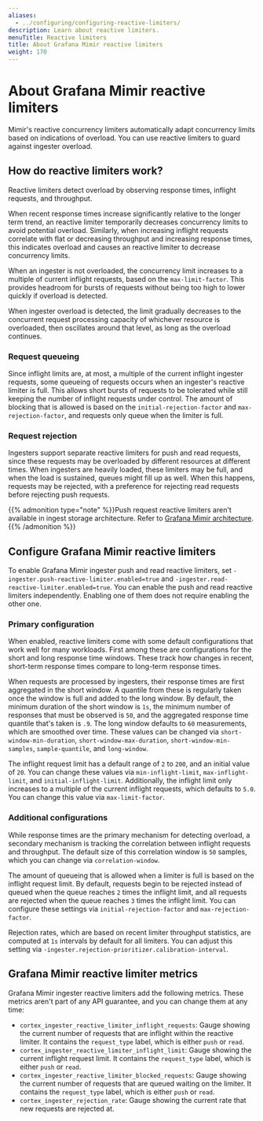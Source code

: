 ```yaml
---
aliases:
  - ../configuring/configuring-reactive-limiters/
description: Learn about reactive limiters.
menuTitle: Reactive limiters
title: About Grafana Mimir reactive limiters
weight: 170
---
```


# About Grafana Mimir reactive limiters

Mimir's reactive concurrency limiters automatically adapt concurrency limits based on indications of overload. You can use reactive limiters to guard against ingester overload.

## How do reactive limiters work?

Reactive limiters detect overload by observing response times, inflight requests, and throughput.

When recent response times increase significantly relative to the longer term trend, an reactive limiter temporarily decreases concurrency limits to avoid potential overload. Similarly, when increasing inflight requests correlate with flat or decreasing throughput and increasing response times, this indicates overload and causes an reactive limiter to decrease concurrency limits.

When an ingester is not overloaded, the concurrency limit increases to a multiple of current inflight requests, based on the `max-limit-factor`. This provides headroom for bursts of requests without being too high to lower quickly if overload is detected.

When ingester overload is detected, the limit gradually decreases to the concurrent request processing capacity of whichever resource is overloaded, then oscillates around that level, as long as the overload continues.

### Request queueing

Since inflight limits are, at most, a multiple of the current inflight ingester requests, some queueing of requests occurs when an ingester's reactive limiter is full. This allows short bursts of requests to be tolerated while still keeping the number of inflight requests under control. The amount of blocking that is allowed is based on the `initial-rejection-factor` and `max-rejection-factor`, and requests only queue when the limiter is full.

### Request rejection

Ingesters support separate reactive limiters for push and read requests, since these requests may be overloaded by different resources at different times. When ingesters are heavily loaded, these limiters may be full, and when the load is sustained, queues might fill up as well. When this happens, requests may be rejected, with a preference for rejecting read requests before rejecting push requests.

{{% admonition type="note" %}}Push request reactive limiters aren't available in ingest storage architecture. Refer to [Grafana Mimir architecture](https://grafana.com/docs/mimir/<MIMIR_VERSION>/get-started/about-grafana-mimir-architecture/).
{{% /admonition %}}

## Configure Grafana Mimir reactive limiters

To enable Grafana Mimir ingester push and read reactive limiters, set `-ingester.push-reactive-limiter.enabled=true` and `-ingester.read-reactive-limiter.enabled=true`. You can enable the push and read reactive limiters independently. Enabling one of them does not require enabling the other one.

### Primary configuration

When enabled, reactive limiters come with some default configurations that work well for many workloads. First among these are configurations for the short and long response time windows. These track how changes in recent, short-term response times compare to long-term response times.

When requests are processed by ingesters, their response times are first aggregated in the short window. A quantile from these is regularly taken once the window is full and added to the long window. By default, the minimum duration of the short window is `1s`, the minimum number of responses that must be observed is `50`, and the aggregated response time quantile that's taken is `.9`. The long window defaults to `60` measurements, which are smoothed over time. These values can be changed via `short-window-min-duration`, `short-window-max-duration`, `short-window-min-samples`, `sample-quantile`, and `long-window`.

The inflight request limit has a default range of `2` to `200`, and an initial value of `20`. You can change these values via `min-inflight-limit`, `max-inflight-limit`, and `initial-inflight-limit`. Additionally, the inflight limit only increases to a multiple of the current inflight requests, which defaults to `5.0`. You can change this value via `max-limit-factor`.

### Additional configurations

While response times are the primary mechanism for detecting overload, a secondary mechanism is tracking the correlation between inflight requests and throughput. The default size of this correlation window is `50` samples, which you can change via `correlation-window`.

The amount of queueing that is allowed when a limiter is full is based on the inflight request limit. By default, requests begin to be rejected instead of queued when the queue reaches `2` times the inflight limit, and all requests are rejected when the queue reaches `3` times the inflight limit. You can configure these settings via `initial-rejection-factor` and `max-rejection-factor`.

Rejection rates, which are based on recent limiter throughput statistics, are computed at `1s` intervals by default for all limiters. You can adjust this setting via `-ingester.rejection-prioritizer.calibration-interval`.

## Grafana Mimir reactive limiter metrics

Grafana Mimir ingester reactive limiters add the following metrics. These metrics aren't part of any API guarantee, and you can change them at any time:

- `cortex_ingester_reactive_limiter_inflight_requests`: Gauge showing the current number of requests that are inflight within the reactive limiter. It contains the `request_type` label, which is either `push` or `read`.
- `cortex_ingester_reactive_limiter_inflight_limit`: Gauge showing the current inflight request limit. It contains the `request_type` label, which is either `push` or `read`.
- `cortex_ingester_reactive_limiter_blocked_requests`: Gauge showing the current number of requests that are queued waiting on the limiter. It contains the `request_type` label, which is either `push` or `read`.
- `cortex_ingester_rejection_rate`: Gauge showing the current rate that new requests are rejected at.
